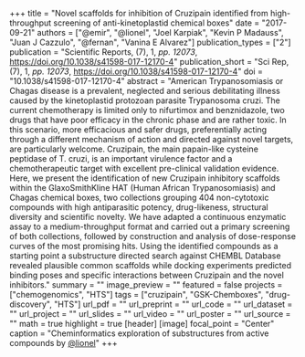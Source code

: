 +++
title = "Novel scaffolds for inhibition of Cruzipain identified from high-throughput screening of anti-kinetoplastid chemical boxes"
date = "2017-09-21"
authors = ["@emir", "@lionel", "Joel Karpiak", "Kevin P Madauss", "Juan J Cazzulo", "@fernan", "Vanina E Alvarez"]
publication_types = ["2"]
publication = "Scientific Reports, (7), 1, _pp. 12073_, https://doi.org/10.1038/s41598-017-12170-4"
publication_short = "Sci Rep, (7), 1, _pp. 12073_, https://doi.org/10.1038/s41598-017-12170-4"
doi = "10.1038/s41598-017-12170-4"
abstract = "American Trypanosomiasis or Chagas disease is a prevalent, neglected and serious debilitating illness caused by the kinetoplastid protozoan parasite Trypanosoma cruzi. The current chemotherapy is limited only to nifurtimox and benznidazole, two drugs that have poor efficacy in the chronic phase and are rather toxic. In this scenario, more efficacious and safer drugs, preferentially acting through a different mechanism of action and directed against novel targets, are particularly welcome. Cruzipain, the main papain-like cysteine peptidase of T. cruzi, is an important virulence factor and a chemotherapeutic target with excellent pre-clinical validation evidence. Here, we present the identification of new Cruzipain inhibitory scaffolds within the GlaxoSmithKline HAT (Human African Trypanosomiasis) and Chagas chemical boxes, two collections grouping 404 non-cytotoxic compounds with high antiparasitic potency, drug-likeness, structural diversity and scientific novelty. We have adapted a continuous enzymatic assay to a medium-throughput format and carried out a primary screening of both collections, followed by construction and analysis of dose-response curves of the most promising hits. Using the identified compounds as a starting point a substructure directed search against CHEMBL Database revealed plausible common scaffolds while docking experiments predicted binding poses and specific interactions between Cruzipain and the novel inhibitors."
summary = ""
image_preview = ""
featured = false
projects = ["chemogenomics", "HTS"]
tags = ["cruzipain", "GSK-Chemboxes", "drug-discovery", "HTS"]
url_pdf = ""
url_preprint = ""
url_code = ""
url_dataset = ""
url_project = ""
url_slides = ""
url_video = ""
url_poster = ""
url_source = ""
math = true
highlight = true
[header]
[image]
  focal_point = "Center"
  caption = "Cheminformatics exploration of substructures from active compounds by [@lionel](/authors/lionel)"
+++
